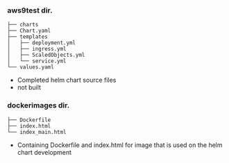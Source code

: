 ### aws9test dir.
```
├── charts
├── Chart.yaml
├── templates
│   ├── deployment.yml
│   ├── ingress.yml
│   ├── ScaledObjects.yml
│   └── service.yml
└── values.yaml
```
- Completed helm chart source files
- not built

### dockerimages dir.
```
├── Dockerfile
├── index.html
└── index_main.html
```
- Containing Dockerfile and index.html for image that is used on the helm chart development